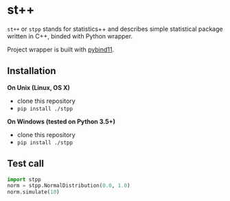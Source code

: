 st++
==============

`st++` or `stpp` stands for statistics++ and describes simple statistical package written in C++,
binded with Python wrapper.

Project wrapper is built with [pybind11](https://github.com/pybind/pybind11).


Installation
------------

**On Unix (Linux, OS X)**

 - clone this repository
 - `pip install ./stpp`

**On Windows (tested on Python 3.5+)**

 - clone this repository
 - `pip install ./stpp`


 Test call
---------

```python
import stpp
norm = stpp.NormalDistribution(0.0, 1.0)
norm.simulate(10)
```